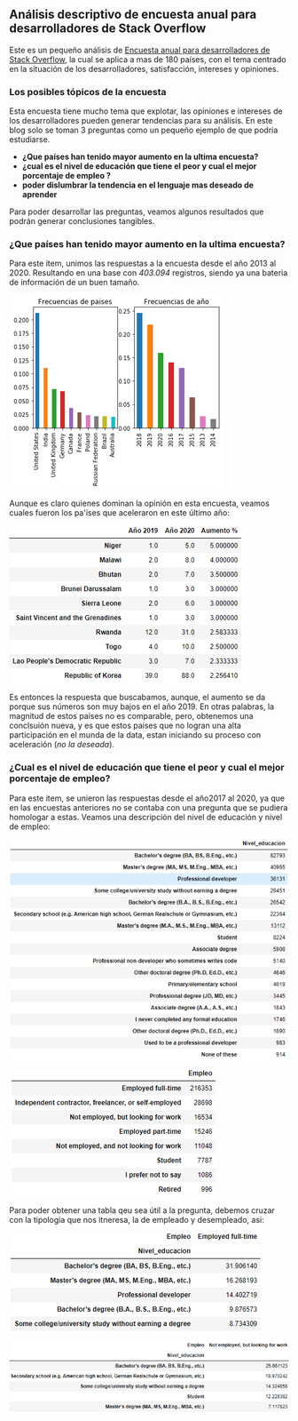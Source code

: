 ## Análisis descriptivo de encuesta anual para desarrolladores de Stack Overflow

Este es un pequeño análisis de [Encuesta anual para desarrolladores de Stack Overflow](https://insights.stackoverflow.com/survey), la cual se aplica a mas de  180 países, con el tema centrado en la situación de los desarrolladores, satisfacción, intereses y opiniones.

### Los posibles tópicos de la encuesta

Esta encuesta tiene mucho tema que explotar, las opiniones e intereses de los desarrolladores pueden generar tendencias para su análisis. En este blog solo se toman 3 preguntas como un pequeño ejemplo de que podria estudiarse. 
* **¿Que países han tenido mayor aumento en la ultima encuesta?**
* **¿cual es el nivel de educación que tiene el peor y cual el mejor porcentaje de empleo ?**
* **poder dislumbrar la tendencia en el lenguaje mas deseado de aprender** 

Para poder desarrollar las preguntas, veamos algunos resultados que podrán generar conclusiones tangibles.

### ¿Que países han tenido mayor aumento en la ultima encuesta?

Para este item, unimos las respuestas a la encuesta desde el año 2013 al 2020. Resultando en una base con _403.094_ registros, siendo ya una bateria de información de un buen tamaño.

![imagen1](imagen1.png)

Aunque es claro quienes dominan la opinión en esta encuesta, veamos cuales fueron los pa'ises que aceleraron en este último año:

![imagen2](imagen2.PNG)

Es entonces la respuesta que buscabamos, aunque, el aumento se da porque sus números son muy bajos en el año 2019. En otras palabras, la magnitud de estos países no es comparable, pero, obtenemos una conclsuión nueva, y es que estos paises que no logran una alta participación en el munda de la data, estan iniciando su proceso con aceleración (_no la deseada_). 

### ¿Cual es el nivel de educación que tiene el peor y cual el mejor porcentaje de empleo?

Para este item, se unieron las respuestas desde el año2017 al 2020, ya que en las encuestas anteriores no se contaba con una pregunta que se pudiera homologar a estas. Veamos una descripción del nivel de educación y nivel de empleo:

![imagen3](imagen3.PNG)

![imagen4](imagen4.PNG)

Para poder obtener una tabla qeu sea útil a la pregunta, debemos cruzar con la tipologia que nos itneresa, la de empleado y desempleado, asi:

![imagen5](imagen5.PNG)

![imagen6](imagen6.PNG)

